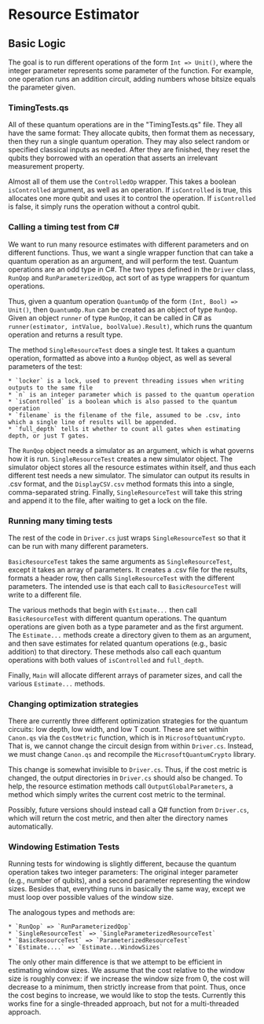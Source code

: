 # Resource Estimator


## Basic Logic
The goal is to run different operations of the form `Int => Unit()`, where the integer parameter represents some parameter of the function. For example, one operation runs an addition circuit, adding numbers whose bitsize equals the parameter given. 

### TimingTests.qs
All of these quantum operations are in the "TimingTests.qs" file. They all have the same format: They allocate qubits, then format them as necessary, then they run a single quantum operation. They may also select random or specified classical inputs as needed. After they are finished, they reset the qubits they borrowed with an operation that asserts an irrelevant measurement property.

Almost all of them use the `ControlledOp` wrapper. This takes a boolean `isControlled` argument, as well as an operation. If `isControlled` is true, this allocates one more qubit and uses it to control the operation. If `isControlled` is false, it simply runs the operation without a control qubit.

### Calling a timing test from C\#
We want to run many resource estimates with different parameters and on different functions. Thus, we want a single wrapper function that can take a quantum operation as an argument, and will perform the test. Quantum operations are an odd type in C\#. The two types defined in the `Driver` class, `RunQop` and `RunParameterizedQop`, act sort of as type wrappers for quantum operations. 

Thus, given a quantum operation `QuantumOp` of the form `(Int, Bool) => Unit()`, then `QuantumOp.Run` can be created as an object of type `RunQop`. Given an object `runner` of type `RunQop`, it can be called in C\# as `runner(estimator, intValue, boolValue).Result)`, which runs the quantum operation and returns a result type.

The method `SingleResourceTest` does a single test. It takes a quantum operation, formatted as above into a `RunQop` object, as well as several parameters of the test:

	* `locker` is a lock, used to prevent threading issues when writing outputs to the same file
	* `n` is an integer parameter which is passed to the quantum operation
	* `isControlled` is a boolean which is also passed to the quantum operation
	* `filename` is the filename of the file, assumed to be .csv, into which a single line of results will be appended.
	* `full_depth` tells it whether to count all gates when estimating depth, or just T gates.

The `RunQop` object needs a simulator as an argument, which is what governs how it is run. `SingleResourceTest` creates a new simulator object. The simulator object stores all the resource estimates within itself, and thus each different test needs a new simulator. The simulator can output its results in .csv format, and the `DisplayCSV.csv` method formats this into a single, comma-separated string. Finally,
`SingleResourceTest` will take this string and append it to the file, after waiting to get a lock on the file.

### Running many timing tests
The rest of the code in `Driver.cs` just wraps `SingleResourceTest` so that it can be run with many different parameters.

`BasicResourceTest` takes the same arguments as `SingleResourceTest`, except it takes an array of parameters. It creates a .csv file for the results, formats a header row, then calls `SingleResourceTest` with the different parameters. The intended use is that each call to `BasicResourceTest` will write to a different file.

The various methods that begin with `Estimate...` then call `BasicResourceTest` with different quantum operations. The quantum operations are given both as a type parameter and as the first argument. The `Estimate...` methods create a directory given to them as an argument, and then save estimates for related quantum operations (e.g., basic addition) to that directory. These methods also call each quantum operations with both values of `isControlled` and `full_depth`. 

Finally, `Main` will allocate different arrays of parameter sizes, and call the various `Estimate...` methods. 

### Changing optimization strategies
There are currently three different optimization strategies for the quantum circuits: low depth, low width, and low T count. These are set within `Canon.qs` via the `CostMetric` function, which is in `MicrosoftQuantumCrypto`. That is, we cannot change the circuit design from within `Driver.cs`. Instead, we must change `Canon.qs` and recompile the `MicrosoftQuantumCrypto` library. 

This change is somewhat invisible to `Driver.cs`. Thus, if the cost metric is changed, the output directories in `Driver.cs` should also be changed. To help, the resource estimation methods call `OutputGlobalParameters`, a method which simply writes the current cost metric to the terminal.

Possibly, future versions should instead call a Q\# function from `Driver.cs`, which will return the cost metric, and then alter the directory names automatically. 

### Windowing Estimation Tests
Running tests for windowing is slightly different, because the quantum operation takes two integer parameters: The original integer parameter (e.g., number of qubits), and a second parameter representing the window sizes. Besides that, everything runs in basically the same way, except we must loop over possible values of the window size. 

The analogous types and methods are:

	* `RunQop` => `RunParameterizedQop`
	* `SingleResourceTest` => `SingleParameterizedResourceTest`
	* `BasicResourceTest` => `ParameterizedResourceTest`
	* `Estimate....` => `Estimate...WindowSizes`

The only other main difference is that we attempt to be efficient in estimating window sizes. We assume that the cost relative to the window size is roughly convex: if we increase the window size from 0, the cost will decrease to a minimum, then strictly increase from that point. Thus, once the cost begins to increase, we would like to stop the tests. Currently this works fine for a single-threaded approach, but not for a multi-threaded approach.


